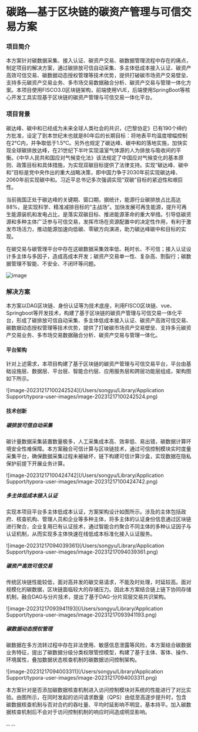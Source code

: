 # 碳路—基于区块链的碳资产管理与可信交易方案

### 项目简介

本方案针对碳数据采集、接入认证、碳资产交易、碳数据管理流程中存在的痛点，制定项目的解决方案，通过碳排放可信自动采集、多主体低成本接入认证、碳资产高效可信交易、碳数据动态授权管理等技术优势，提供打破碳市场资产交易壁垒、支持多元碳资产交易业务、多市场交易数据融合分析、碳资产交易与管理一体化方案。本项目使用FISCO3.0区块链架构，前端使用VUE，后端使用SpringBoot等核心开发工具实现基于区块链的碳资产管理与可信交易一体化平台。

### 项目背景

碳达峰、碳中和已经成为未来全球人类社会的共识，《巴黎协定》已有190个缔约方批准，设定了到本世纪末也就是80年后的长期目标：将地表平均温度增幅控制在2°C内，并争取低于1.5°C。另外也规定了碳达峰、碳中和的落地实施，加快实现全球碳排放达峰，在21世纪下半叶实现温室气体源的人为排放与吸收间的平衡。《中华人民共和国应对气候变化法》该法规定了中国应对气候变化的基本原则、政策目标和具体措施，为实现双碳目标提供了法律支持。实现“碳达峰、碳中和”目标是党中央作出的重大战略决策，即中国力争于2030年前实现碳达峰、2060年前实现碳中和。习近平总书记多次强调实现“双碳”目标的紧迫性和艰巨性。

当前我国正处于碳达峰的关键期、窗口期，据统计，能源行业碳排放占比高达 88%，是实现科学、精准减排目标的“主战场”。加快发展可再生能源，提升可再生能源装机和发电占比，是落实双碳目标、推进能源革命的重大举措。引导低碳资源和多种主体广泛参与可信交易，发挥市场在资源配置中的决定性作用，有利于激发市场活力，推动能源加速向低碳、零碳方向演进，助力碳达峰碳中和目标的实现。

在碳交易与碳管理平台中存在这碳数据采集效率低、耗时长、不可信；接入认证设计多主体与多因子，造成高成本开发；碳资产交易单一性、复杂高、割裂行；碳数据管理不智能、不安全、不闭环等问题。

![image]([https://github.com/wqn-je/hackathon/blob/30c462fd77522172ed671035f7c00447bdbc5969/2023-shenzhen-FinTechathon/CarbonPath/Picture/1.png?raw=true])
### 解决方案

本方案以DAG区块链、身份认证等为技术底座，利用FISCO区块链、vue、Springboot等开发技术，构建了基于区块链的碳资产管理与可信交易一体化平台，形成了碳排放可信自动采集、多主体低成本接入认证、碳资产高效可信交易、碳数据动态授权管理等技术优势，提供了打破碳市场资产交易壁垒、支持多元碳资产交易业务、多市场交易数据融合分析、碳资产交易与管理一体化。

#### 平台架构

针对上述需求，本项目构建了基于区块链的碳资产管理与可信交易平台，平台由基础设施层、数据层、平台层、智能合约层、应用服务层和跨层功能层组成，架构图如下所示。

![image-20231217100242524](/Users/songyu/Library/Application Support/typora-user-images/image-20231217100242524.png)

#### 技术创新

##### 碳排放可信自动采集

碳计量数据采集装置数量极多，人工采集成本高、效率低、易出错，碳数据计算环境安全性难保障。本方案融合可信计算与区块链技术，通过可信控制模块实时度量采集平台，确保数据采集过程未被破坏，链下构建可信计算沙盒，实现数据在隐私保护前提下开展业务计算。

![image-20231217100424742](/Users/songyu/Library/Application Support/typora-user-images/image-20231217100424742.png)

##### 多主体低成本接入认证

实现本项目平台多主体低成本认证，方案架构设计如图所示。涉及的主体包括政府、核查机构、管理人员和企业等多种主体，将多主体的认证身份信息通过区块链进行聚合，企业复用已有认证技术，通过智能合约聚合不同主体的多种认证因子与认证机制，从而实现多主体快速在线低成本标准化接入认证服务。

![image-20231217094039361](/Users/songyu/Library/Application Support/typora-user-images/image-20231217094039361.png)

##### 碳资产高效可信交易

传统区块链性能较低，面对高并发的碳交易请求，不能及时处理，时延较高。面对规模化的碳数据，区块链面临较大的存储压力。因此本方案结合链上链下协同存储机制，融合DAG与分片技术，提出了基于DAG-分片双层交易共识架构。

![image-20231217093941193](/Users/songyu/Library/Application Support/typora-user-images/image-20231217093941193.png)

##### 碳数据动态授权管理

碳数据在多方流转过程中存在非法使用、敏感信息泄露等风险，本方案结合碳数据业务特征，提出了碳数据分级分类权限管控模型，构建了基于主体、客体、操作、环境属性，叠加数据状态核查机制的碳数据访问控制架构。

![image-20231217094003311](/Users/songyu/Library/Application Support/typora-user-images/image-20231217094003311.png)

本方案针对是否添加碳数据核查机制进入访问控制模块对系统的性能进行了对比实验。由图所示，在同时发起的访问请求数量（QPS）由低至高逐步提升时，包含碳数据核查机制与否对合约的吞吐量、平均时延影响不明显，基本持平。加入碳数据核查机制后不会对于访问控制机制的响应时间造成明显影响。

<img src="file:////Users/songyu/Library/Containers/com.kingsoft.wpsoffice.mac/Data/tmp/wps-songyu/ksohtml//wps1.jpg" alt="img" style="zoom:25%;" /> 

<img src="file:////Users/songyu/Library/Containers/com.kingsoft.wpsoffice.mac/Data/tmp/wps-songyu/ksohtml//wps2.jpg" alt="img" style="zoom:25%;" /> 

